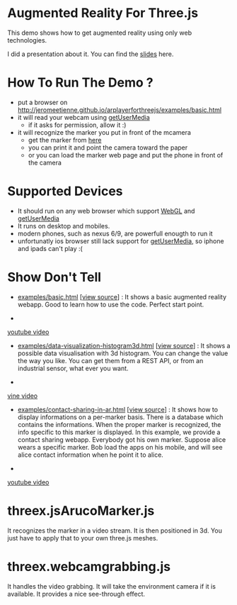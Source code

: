 # Augmented Reality For Three.js

This demo shows how to get augmented reality using only web technologies.

I did a presentation about it. You can find the [slides](http://jeromeetienne.github.io/slides/augmentedrealitywiththreejs/)
here.

# How To Run The Demo ?
- put a browser on http://jeromeetienne.github.io/arplayerforthreejs/examples/basic.html
- it will read your webcam using [getUserMedia](https://developer.mozilla.org/en-US/docs/Web/API/Navigator/getUserMedia)
  - if it asks for permission, allow it :)
- it will recognize the marker you put in front of the mcamera
  - get the marker from [here](http://jeromeetienne.github.io/arplayerforthreejs/marker/image-marker-265.html)
  - you can print it and point the camera toward the paper
  - or you can load the marker web page and put the phone in front of the camera

# Supported Devices
- It should run on any web browser which support
[WebGL](http://caniuse.com/#feat=webgl)
and
[getUserMedia](http://caniuse.com/#feat=stream)
- It runs on desktop and mobiles.
- modern phones, such as nexus 6/9, are powerfull enougth to run it
- unfortunatly ios browser still lack support
  for [getUserMedia](http://caniuse.com/#feat=stream), so iphone and ipads can't play :(

# Show Don't Tell
* [examples/basic.html](http://jeromeetienne.github.io/arplayerforthreejs/examples/basic.html)
\[[view source](https://github.com/jeromeetienne/arplayerforthreejs/blob/master/examples/basic.html)\] :
It shows a basic augmented reality webapp. Good to learn how to use the code. Perfect start point.
-
[youtube video](https://www.youtube.com/watch?v=fz9bmOfYvG0)
* [examples/data-visualization-histogram3d.html](http://jeromeetienne.github.io/arplayerforthreejs/examples/data-visualization-histogram3d.html)
\[[view source](https://github.com/jeromeetienne/arplayerforthreejs/blob/master/examples/data-visualization-histogram3d.html)\] :
It shows a possible data visualisation with 3d histogram. You can change the value the way you like. You can get them from a REST API, or from an industrial sensor, what ever you want.
-
[vine video](https://vine.co/v/ei1TDWLrYiX)
* [examples/contact-sharing-in-ar.html](http://jeromeetienne.github.io/arplayerforthreejs/examples/contact-sharing-in-ar.html)
\[[view source](https://github.com/jeromeetienne/arplayerforthreejs/blob/master/examples/contact-sharing-in-ar.html)\] :
It shows how to display informations on a per-marker basis.
There is a database which contains the informations. When the proper marker is recognized, the info specific to this marker is displayed. In this example, we provide a contact sharing webapp. Everybody got his own marker. Suppose alice wears a specific marker. Bob load the apps on his mobile, and will see alice contact information when he point it to alice.
-
[youtube video](https://www.youtube.com/watch?v=wrMX_FH2hsc)

# threex.jsArucoMarker.js
It recognizes the marker in a video stream.
It is then positioned in 3d.
You just have to apply that to your own three.js meshes.

# threex.webcamgrabbing.js
It handles the video grabbing.
It will take the environment camera if it is available.
It provides a nice see-through effect.
